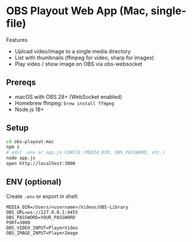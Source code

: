 # OBS Playout Web App (Mac, single-file)

Features
- Upload video/image to a single media directory
- List with thumbnails (ffmpeg for video, sharp for images)
- Play video / show image on OBS via obs-websocket

## Prereqs
- macOS with OBS 28+ (WebSocket enabled)
- Homebrew ffmpeg: `brew install ffmpeg`
- Node.js 18+

## Setup
```bash
cd obs-playout-mac
npm i
# edit .env or app.js CONFIG (MEDIA_DIR, OBS_PASSWORD, etc.)
node app.js
open http://localhost:3000
```

## ENV (optional)
Create `.env` or export in shell:
```
MEDIA_DIR=/Users/<username>/Videos/OBS-Library
OBS_URL=ws://127.0.0.1:4455
OBS_PASSWORD=YOUR_PASSWORD
PORT=3000
OBS_VIDEO_INPUT=PlayerVideo
OBS_IMAGE_INPUT=PlayerImage
```
